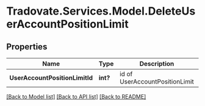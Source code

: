 # Tradovate.Services.Model.DeleteUserAccountPositionLimit
## Properties

Name | Type | Description | Notes
------------ | ------------- | ------------- | -------------
**UserAccountPositionLimitId** | **int?** | id of UserAccountPositionLimit | 

[[Back to Model list]](../README.md#documentation-for-models) [[Back to API list]](../README.md#documentation-for-api-endpoints) [[Back to README]](../README.md)

